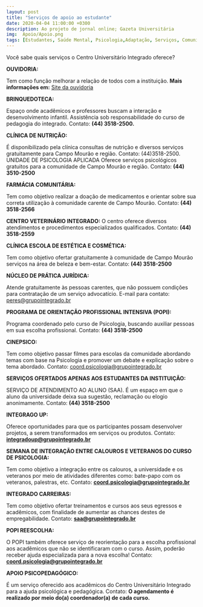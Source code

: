 ```yaml
---
layout: post
title: "Serviços de apoio ao estudante"
date: 2020-04-04 11:00:00 +0300
description: Ao projeto de jornal online; Gazeta Universitária
img:  Apoio/Apoio.png
tags: [Estudantes, Saúde Mental, Psicologia,Adaptação, Serviços, Comunidade, Auxílio, Ouvidoria, Integrado, Campo Mourão] 
---
```

Você sabe quais serviços o Centro Universitário Integrado oferece?

**OUVIDORIA:**


Tem como função melhorar a relação de todos com a instituição. 
**Mais informações em:** [Site da ouvidoria](https://www.grupointegrado.com.br/o-integrado/ouvidoria) 

**BRINQUEDOTECA:**

Espaço onde acadêmicos e professores buscam a interação e desenvolvimento infantil. Assistência sob responsabilidade do curso de pedagogia do integrado.
Contato: **(44) 3518-2500.**

**CLÍNICA DE NUTRIÇÃO:**

É disponibilizado pela clínica consultas de nutrição e diversos serviços gratuitamente para Campo Mourão e região.
Contato: (44)3518-2500.
UNIDADE DE PSICOLOGIA APLICADA
Oferece serviços psicológicos gratuitos para a comunidade de Campo Mourão e região.
Contato: **(44) 3510-2500**

**FARMÁCIA COMUNITÁRIA:**

Tem como objetivo realizar a doação de medicamentos e orientar sobre sua correta utilização à comunidade carente de Campo Mourão.
Contato: **(44) 3518-2566**

**CENTRO VETERINÁRIO INTEGRADO:**
O centro oferece diversos atendimentos e procedimentos especializados qualificados.
Contato: **(44) 3518-2559**

**CLÍNICA ESCOLA DE ESTÉTICA E COSMÉTICA:**

Tem como objetivo ofertar gratuitamente à comunidade de Campo Mourão serviços na área de beleza e bem-estar.
Contato: **(44) 3518-2500**

**NÚCLEO DE PRÁTICA JURÍDICA:**

Atende gratuitamente às pessoas carentes, que não possuem condições para contratação de um serviço advocatício.
E-mail para contato: peres@grupointegrado.br

**PROGRAMA DE ORIENTAÇÃO PROFISSIONAL INTENSIVA (POPI):**

Programa coordenado pelo curso de Psicologia, buscando auxiliar pessoas em sua escolha profissional.
Contato: **(44) 3518-2500**

**CINEPSICO:**

Tem como objetivo passar filmes para escolas da comunidade abordando temas com base na Psicologia e promover um debate e explicação sobre o tema abordado.
Contato: coord.psicologia@grupointegrado.br

**SERVIÇOS OFERTADOS APENAS AOS ESTUDANTES DA INSTITUIÇÃO:**

SERVIÇO DE ATENDIMENTO AO ALUNO (SAA).
É um espaço em que o aluno da universidade deixa sua sugestão, reclamação ou elogio anonimamente. 
Contato: **(44) 3518-2500** 

**INTEGRAGO UP:**

Oferece oportunidades para que os participantes possam desenvolver projetos, a serem transformados em serviços ou produtos.
Contato: **integradoup@grupointegrado.br**

**SEMANA DE INTEGRAÇÃO ENTRE CALOUROS E VETERANOS DO CURSO DE PSICOLOGIA:**

Tem como objetivo a integração entre os calouros, a universidade e os veteranos por meio de atividades diferentes como: bate-papo com os veteranos, palestras, etc.
Contato: **coord.psicologia@grupointegrado.br**

**INTEGRADO CARREIRAS:**

Tem como objetivo ofertar treinamentos e cursos aos seus egressos e acadêmicos, com finalidade de aumentar as chances destes de empregabilidade.
Contato: **saa@grupointegrado.br**

**POPI REESCOLHA:**

O POPI também oferece serviço de reorientação para a escolha profissional aos acadêmicos que não se
identificaram com o curso. Assim, poderão receber ajuda especializada para a nova escolha!
Contato: **coord.psicologia@grupointegrado.br**

**APOIO PSICOPEDAGÓGICO:**

É um serviço oferecido aos acadêmicos do Centro Universitário Integrado para a ajuda psicológica e pedagógica.
Contato: **O agendamento é realizado por meio do(a) coordenador(a) de cada curso.**

